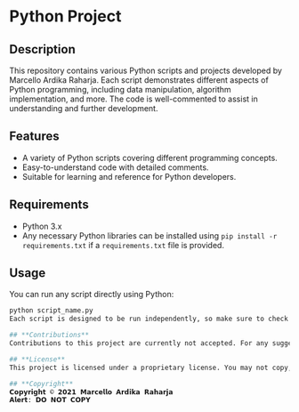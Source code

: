 # Python Project

## Description

This repository contains various Python scripts and projects developed by Marcello Ardika Raharja. Each script demonstrates different aspects of Python programming, including data manipulation, algorithm implementation, and more. The code is well-commented to assist in understanding and further development.

## Features

- A variety of Python scripts covering different programming concepts.
- Easy-to-understand code with detailed comments.
- Suitable for learning and reference for Python developers.

## Requirements

- Python 3.x
- Any necessary Python libraries can be installed using `pip install -r requirements.txt` if a `requirements.txt` file is provided.

## Usage

You can run any script directly using Python:

```bash
python script_name.py
Each script is designed to be run independently, so make sure to check the comments in the script for any specific usage instructions.

## **Contributions**
Contributions to this project are currently not accepted. For any suggestions, please feel free to open an issue, but note that no code contributions will be merged at this time.

## **License**
This project is licensed under a proprietary license. You may not copy, fork, or clone this repository. All rights are reserved by the author.

## **Copyright**
𝗖𝗼𝗽𝘆𝗿𝗶𝗴𝗵𝘁 © 𝟮𝟬𝟮𝟭 𝗠𝗮𝗿𝗰𝗲𝗹𝗹𝗼 𝗔𝗿𝗱𝗶𝗸𝗮 𝗥𝗮𝗵𝗮𝗿𝗷𝗮  
𝗔𝗹𝗲𝗿𝘁: 𝗗𝗢 𝗡𝗢𝗧 𝗖𝗢𝗣𝗬
